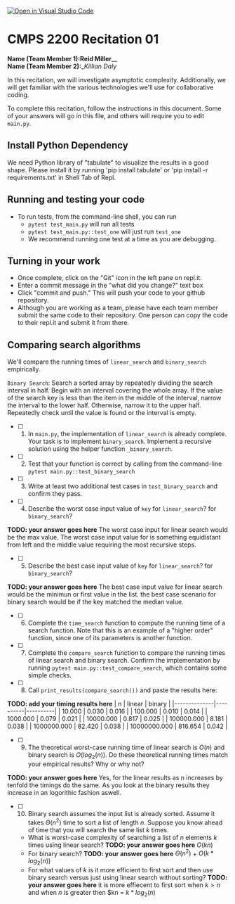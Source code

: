 [![Open in Visual Studio Code](https://classroom.github.com/assets/open-in-vscode-718a45dd9cf7e7f842a935f5ebbe5719a5e09af4491e668f4dbf3b35d5cca122.svg)](https://classroom.github.com/online_ide?assignment_repo_id=11681072&assignment_repo_type=AssignmentRepo)
# CMPS 2200  Recitation 01

**Name (Team Member 1):**__Reid Miller____  
**Name (Team Member 2):**__Killian Daly_

In this recitation, we will investigate asymptotic complexity. Additionally, we will get familiar with the various technologies we'll use for collaborative coding.

To complete this recitation, follow the instructions in this document. Some of your answers will go in this file, and others will require you to edit `main.py`.

## Install Python Dependency

We need Python library of "tabulate" to visualize the results in a good shape. Please install it by running 'pip install tabulate' or 'pip install -r requirements.txt' in Shell Tab of Repl.  

## Running and testing your code

- To run tests, from the command-line shell, you can run
  + `pytest test_main.py` will run all tests
  + `pytest test_main.py::test_one` will just run `test_one`
  + We recommend running one test at a time as you are debugging.

## Turning in your work

- Once complete, click on the "Git" icon in the left pane on repl.it.
- Enter a commit message in the "what did you change?" text box
- Click "commit and push." This will push your code to your github repository.
- Although you are working as a team, please have each team member submit the same code to their repository. One person can copy the code to their repl.it and submit it from there.

## Comparing search algorithms

We'll compare the running times of `linear_search` and `binary_search` empirically.

`Binary Search`: Search a sorted array by repeatedly dividing the search interval in half. Begin with an interval covering the whole array. If the value of the search key is less than the item in the middle of the interval, narrow the interval to the lower half. Otherwise, narrow it to the upper half. Repeatedly check until the value is found or the interval is empty.

- [ ] 1. In `main.py`, the implementation of `linear_search` is already complete. Your task is to implement `binary_search`. Implement a recursive solution using the helper function `_binary_search`. 

- [ ] 2. Test that your function is correct by calling from the command-line `pytest main.py::test_binary_search`

- [ ] 3. Write at least two additional test cases in `test_binary_search` and confirm they pass.

- [ ] 4. Describe the worst case input value of `key` for `linear_search`? for `binary_search`? 

**TODO: your answer goes here**
      The worst case input for linear search would be the max value. The worst case input value for is something equidistant from left and the middle value requiring the most recursive steps.

- [ ] 5. Describe the best case input value of `key` for `linear_search`? for `binary_search`? 

**TODO: your answer goes here**
      The best case input value for linear search would be the minimun or first value in the list. the best case scenario for binary search would be if the key matched the median value. 

- [ ] 6. Complete the `time_search` function to compute the running time of a search function. Note that this is an example of a "higher order" function, since one of its parameters is another function.

- [ ] 7. Complete the `compare_search` function to compare the running times of linear search and binary search. Confirm the implementation by running `pytest main.py::test_compare_search`, which contains some simple checks.

- [ ] 8. Call `print_results(compare_search())` and paste the results here:

**TODO: add your timing results here**
      |            n |   linear |   binary |
      |--------------|----------|----------|
      |       10.000 |    0.030 |    0.016 |
      |      100.000 |    0.010 |    0.014 |
      |     1000.000 |    0.079 |    0.021 |
      |    10000.000 |    0.817 |    0.025 |
      |   100000.000 |    8.181 |    0.038 |
      |  1000000.000 |   82.420 |    0.038 |
      | 10000000.000 |  816.654 |    0.042 |

- [ ] 9. The theoretical worst-case running time of linear search is $O(n)$ and binary search is $O(log_2(n))$. Do these theoretical running times match your empirical results? Why or why not?

**TODO: your answer goes here**
      Yes, for the linear results as n increases by tenfold the timings do the same. As you look at the binary results they increase in an logorithic fashion aswell.

- [ ] 10. Binary search assumes the input list is already sorted. Assume it takes $\Theta(n^2)$ time to sort a list of length $n$. Suppose you know ahead of time that you will search the same list $k$ times. 
  + What is worst-case complexity of searching a list of $n$ elements $k$ times using linear search? **TODO: your answer goes here**
        $O(kn)$
  + For binary search? **TODO: your answer goes here**
        $\Theta(n^2)$ + $O(k*log_2(n))$
  + For what values of $k$ is it more efficient to first sort and then use binary search versus just using linear search without sorting? **TODO: your answer goes here** it is more effiecent to first sort when $k>n$ and when $n$ is greater then $kn = $k*log_2(n)$
